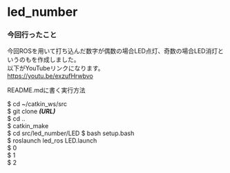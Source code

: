 # led_number

### 今回行ったこと
今回ROSを用いて打ち込んだ数字が偶数の場合LED点灯、奇数の場合LED消灯というのもを作成しました。  
以下がYouTubeリンクになります。  
https://youtu.be/exzufHrwbvo
  
README.mdに書く実行方法  
  
$ cd ~/catkin_ws/src  
$ git clone ***(URL)***  
$ cd ..  
$ catkin_make  
$ cd src/led_number/LED
$ bash setup.bash  
$ roslaunch led_ros LED.launch  
$ 0  
$ 1  
$ 2  

